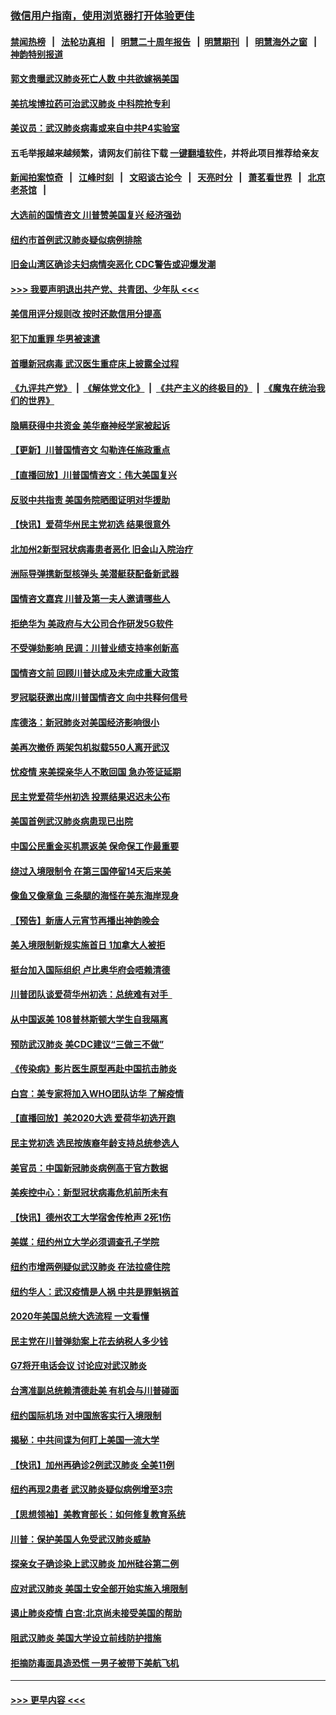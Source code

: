 ### [微信用户指南，使用浏览器打开体验更佳](https://github.com/gfw-breaker/banned-news1/blob/master/indexes/wechat-guide.md?t=0)
#### [禁闻热榜](热点新闻.md?t=0)  &nbsp;&nbsp;|&nbsp;&nbsp; [法轮功真相](https://github.com/gfw-breaker/truth/blob/master/README.md?t=0) &nbsp;&nbsp;|&nbsp;&nbsp; [明慧二十周年报告](https://github.com/gfw-breaker/mh-reports/blob/master/README.md?t=0) &nbsp;&nbsp;|&nbsp;&nbsp;[明慧期刊](https://github.com/gfw-breaker/mh-qikan) &nbsp;&nbsp;|&nbsp;&nbsp; [明慧海外之窗](https://github.com/gfw-breaker/mh-news/blob/master/README.md?t=0) &nbsp;&nbsp;|&nbsp;&nbsp; [神韵特别报道](https://github.com/gfw-breaker/mh-news/blob/master/shenyun.md?t=0)
#### [郭文贵曝武汉肺炎死亡人数 中共欲嫁祸美国](../pages/nsc412/n11846240.md?t=02052322) 
#### [美抗埃博拉药可治武汉肺炎 中科院抢专利](../pages/nsc412/n11846409.md?t=02052322) 
#### [美议员：武汉肺炎病毒或来自中共P4实验室](../pages/nsc412/n11846043.md?t=02052322) 
#### 五毛举报越来越频繁，请网友们前往下载 [一键翻墙软件](https://github.com/gfw-breaker/ssr-accounts)，并将此项目推荐给亲友
#### [新闻拍案惊奇](https://github.com/gfw-breaker/banned-news1/blob/master/pages/link4.md) &nbsp;&nbsp;|&nbsp;&nbsp; [江峰时刻](https://github.com/gfw-breaker/banned-news1/blob/master/pages/link4.md) &nbsp;&nbsp;|&nbsp;&nbsp; [文昭谈古论今](https://github.com/gfw-breaker/banned-news1/blob/master/pages/link4.md) &nbsp;&nbsp;|&nbsp;&nbsp; [天亮时分](https://github.com/gfw-breaker/banned-news1/blob/master/pages/link4.md) &nbsp;&nbsp;|&nbsp;&nbsp; [萧茗看世界](https://github.com/gfw-breaker/banned-news1/blob/master/pages/link4.md) &nbsp;&nbsp;|&nbsp;&nbsp; [北京老茶馆](https://github.com/gfw-breaker/banned-news1/blob/master/pages/link4.md) &nbsp;&nbsp;|&nbsp;&nbsp; 
#### [大选前的国情咨文 川普赞美国复兴 经济强劲](../pages/nsc412/n11845526.md?t=02052322) 
#### [纽约市首例武汉肺炎疑似病例排除](../pages/nsc412/n11844989.md?t=02052322) 
#### [旧金山湾区确诊夫妇病情突恶化 CDC警告或迎爆发潮](../pages/nsc412/n11845730.md?t=02052322) 
#### [>>> 我要声明退出共产党、共青团、少年队 <<<](https://github.com/begood0513/goodnews/blob/master/quit/letter.md) 
#### [美信用评分规则改  按时还款信用分提高](../pages/nsc412/n11845488.md?t=02052322) 
#### [犯下加重罪 华男被速遣](../pages/nsc412/n11845476.md?t=02052322) 
#### [首曝新冠病毒 武汉医生重症床上披露全过程](../pages/nsc412/n11845150.md?t=02052322) 
#### [《九评共产党》](https://github.com/begood0513/9ping.md/blob/master/README.md) &nbsp;|&nbsp; [《解体党文化》](../../../../jtdwh.md/blob/master/README.md)  &nbsp;|&nbsp; [《共产主义的终极目的》](../../../../gczydzjmd.md/blob/master/README.md) &nbsp;|&nbsp; [《魔鬼在统治我们的世界》](../../../../mgztzwmdsj.md/blob/master/README.md) 
#### [隐瞒获得中共资金 美华裔神经学家被起诉](../pages/nsc412/n11844879.md?t=02052322) 
#### [【更新】川普国情咨文 勾勒连任施政重点](../pages/nsc412/n11845223.md?t=02052322) 
#### [【直播回放】川普国情咨文：伟大美国复兴](../pages/nsc412/n11842079.md?t=02052322) 
#### [反驳中共指责 美国务院晒图证明对华援助](../pages/nsc412/n11844859.md?t=02052322) 
#### [【快讯】爱荷华州民主党初选 结果很意外](../pages/nsc412/n11844878.md?t=02052322) 
#### [北加州2新型冠状病毒患者恶化 旧金山入院治疗](../pages/nsc412/n11844842.md?t=02052322) 
#### [洲际导弹携新型核弹头 美潜艇获配备新武器](../pages/nsc412/n11844680.md?t=02052322) 
#### [国情咨文嘉宾 川普及第一夫人邀请哪些人](../pages/nsc412/n11844712.md?t=02052322) 
#### [拒绝华为 美政府与大公司合作研发5G软件](../pages/nsc412/n11844625.md?t=02052322) 
#### [不受弹劾影响 民调：川普业绩支持率创新高](../pages/nsc412/n11844622.md?t=02052322) 
#### [国情咨文前 回顾川普达成及未完成重大政策](../pages/nsc412/n11844581.md?t=02052322) 
#### [罗冠聪获邀出席川普国情咨文 向中共释何信号](../pages/nsc412/n11844355.md?t=02052322) 
#### [库德洛：新冠肺炎对美国经济影响很小](../pages/nsc412/n11844418.md?t=02052322) 
#### [美再次撤侨 两架包机拟载550人离开武汉](../pages/nsc412/n11844407.md?t=02052322) 
#### [忧疫情 来美探亲华人不敢回国 急办签证延期](../pages/nsc412/n11843344.md?t=02052322) 
#### [民主党爱荷华州初选 投票结果迟迟未公布](../pages/nsc412/n11844207.md?t=02052322) 
#### [美国首例武汉肺炎病患现已出院](../pages/nsc412/n11842740.md?t=02052322) 
#### [中国公民重金买机票返美 保命保工作最重要](../pages/nsc412/n11843282.md?t=02052322) 
#### [绕过入境限制令  在第三国停留14天后来美](../pages/nsc412/n11843341.md?t=02052322) 
#### [像鱼又像章鱼 三条腿的海怪在美东海岸现身](../pages/nsc412/n11843092.md?t=02052322) 
#### [【预告】新唐人元宵节再播出神韵晚会](../pages/nsc412/n11843192.md?t=02052322) 
#### [美入境限制新规实施首日 1加拿大人被拒](../pages/nsc412/n11843058.md?t=02052322) 
#### [挺台加入国际组织 卢比奥华府会唔赖清德](../pages/nsc412/n11843023.md?t=02052322) 
#### [川普团队谈爱荷华州初选：总统难有对手  ](../pages/nsc412/n11842867.md?t=02052322) 
#### [从中国返美 108普林斯顿大学生自我隔离](../pages/nsc412/n11842714.md?t=02052322) 
#### [预防武汉肺炎 美CDC建议“三做三不做”](../pages/nsc412/n11842700.md?t=02052322) 
#### [《传染病》影片医生原型再赴中国抗击肺炎](../pages/nsc412/n11842626.md?t=02052322) 
#### [白宫：美专家将加入WHO团队访华 了解疫情](../pages/nsc412/n11842198.md?t=02052322) 
#### [【直播回放】美2020大选 爱荷华初选开跑](../pages/nsc412/n11841820.md?t=02052322) 
#### [民主党初选 选民按族裔年龄支持总统参选人](../pages/nsc412/n11842239.md?t=02052322) 
#### [美官员：中国新冠肺炎病例高于官方数据](../pages/nsc412/n11842452.md?t=02052322) 
#### [美疾控中心：新型冠状病毒危机前所未有](../pages/nsc412/n11842406.md?t=02052322) 
#### [【快讯】德州农工大学宿舍传枪声 2死1伤](../pages/nsc412/n11842279.md?t=02052322) 
#### [美媒：纽约州立大学必须调查孔子学院](../pages/nsc412/n11840637.md?t=02052322) 
#### [纽约市增两例疑似武汉肺炎 在法拉盛住院](../pages/nsc412/n11840625.md?t=02052322) 
#### [纽约华人：武汉疫情是人祸 中共是罪魁祸首](../pages/nsc412/n11840631.md?t=02052322) 
#### [2020年美国总统大选流程 一文看懂](../pages/nsc412/n11842056.md?t=02052322) 
#### [民主党在川普弹劾案上花去纳税人多少钱](../pages/nsc412/n11841941.md?t=02052322) 
#### [G7将开电话会议 讨论应对武汉肺炎](../pages/nsc412/n11841658.md?t=02052322) 
#### [台湾准副总统赖清德赴美 有机会与川普碰面](../pages/nsc412/n11841332.md?t=02052322) 
#### [纽约国际机场  对中国旅客实行入境限制](../pages/nsc412/n11840619.md?t=02052322) 
#### [揭秘：中共间谍为何盯上美国一流大学](../pages/nsc412/n11840270.md?t=02052322) 
#### [【快讯】加州再确诊2例武汉肺炎 全美11例](../pages/nsc412/n11840339.md?t=02052322) 
#### [纽约再现2患者 武汉肺炎疑似病例增至3宗](../pages/nsc412/n11840010.md?t=02052322) 
#### [【思想领袖】美教育部长：如何修复教育系统](../pages/nsc412/n11690865.md?t=02052322) 
#### [川普：保护美国人免受武汉肺炎威胁](../pages/nsc412/n11839718.md?t=02052322) 
#### [探亲女子确诊染上武汉肺炎 加州硅谷第二例](../pages/nsc412/n11839784.md?t=02052322) 
#### [应对武汉肺炎 美国土安全部开始实施入境限制](../pages/nsc412/n11839729.md?t=02052322) 
#### [遏止肺炎疫情 白宫:北京尚未接受美国的帮助](../pages/nsc412/n11839660.md?t=02052322) 
#### [阻武汉肺炎 美国大学设立前线防护措施](../pages/nsc412/n11839479.md?t=02052322) 
#### [拒摘防毒面具造恐慌 一男子被带下美航飞机](../pages/nsc412/n11839455.md?t=02052322) 

----
#### [ >>> 更早内容 <<< ](../indexes/nsc412-earlier.md)
